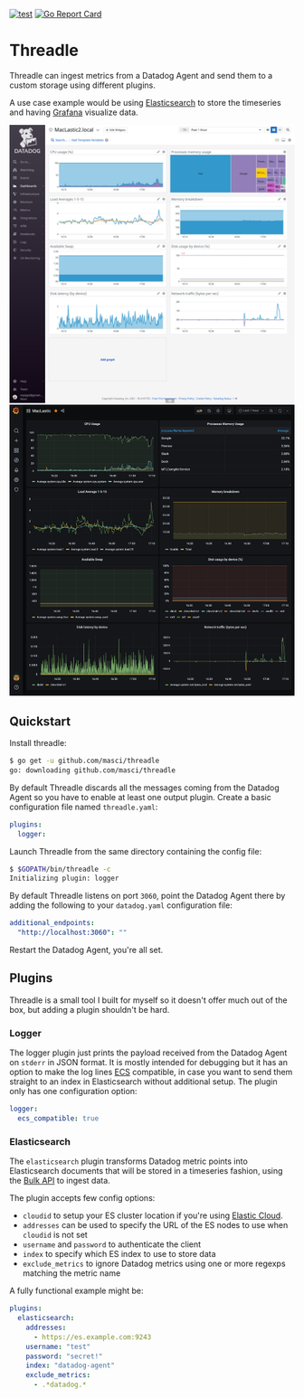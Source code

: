 [![test](https://github.com/masci/threadle/actions/workflows/test.yaml/badge.svg?branch=main)](https://github.com/masci/threadle/actions/workflows/test.yaml)
[![Go Report Card](https://goreportcard.com/badge/github.com/masci/threadle)](https://goreportcard.com/report/github.com/masci/threadle)

# Threadle

Threadle can ingest metrics from a Datadog Agent and send them to a custom storage using different plugins.

A use case example would be using [Elasticsearch](https://www.elastic.co/elasticsearch/) to store the
timeseries and having [Grafana](https://grafana.com/oss/grafana/) visualize data.

![Datadog](img/datadog.png)
![Grafana](img/grafana.png)

## Quickstart

Install threadle:

```bash
$ go get -u github.com/masci/threadle
go: downloading github.com/masci/threadle
```

By default Threadle discards all the messages coming from the Datadog Agent so you have to enable at
least one output plugin. Create a basic configuration file named `threadle.yaml`:

```yaml
plugins:
  logger:
```

Launch Threadle from the same directory containing the config file:

```bash
$ $GOPATH/bin/threadle -c
Initializing plugin: logger
```

By default Threadle listens on port `3060`, point the Datadog Agent there by adding the following to your
`datadog.yaml` configuration file:

```yaml
additional_endpoints:
  "http://localhost:3060": ""
```

Restart the Datadog Agent, you're all set.

## Plugins

Threadle is a small tool I built for myself so it doesn't offer much out of the box, but adding a plugin
shouldn't be hard.

### Logger

The logger plugin just prints the payload received from the Datadog Agent on `stderr` in JSON format. It
is mostly intended for debugging but it has an option to make the log lines [ECS](https://www.elastic.co/guide/en/ecs/current/index.html)
compatible, in case you want to send them straight to an index in Elasticsearch without additional setup.
The plugin only has one configuration option:

```yaml
logger:
  ecs_compatible: true
```

### Elasticsearch

The `elasticsearch` plugin transforms Datadog metric points into Elasticsearch documents that will be
stored in a timeseries fashion, using the
[Bulk API](https://www.elastic.co/guide/en/elasticsearch/reference/current/docs-bulk.html) to ingest data.

The plugin accepts few config options:

- `cloudid` to setup your ES cluster location if you're using [Elastic Cloud](https://elastic.co/cloud).
- `addresses` can be used to specify the URL of the ES nodes to use when `cloudid` is not set
- `username` and `password` to authenticate the client
- `index` to specify which ES index to use to store data
- `exclude_metrics` to ignore Datadog metrics using one or more regexps matching the metric name

A fully functional example might be:

```yaml
plugins:
  elasticsearch:
    addresses:
      - https://es.example.com:9243
    username: "test"
    password: "secret!"
    index: "datadog-agent"
    exclude_metrics:
      - .*datadog.*
```
